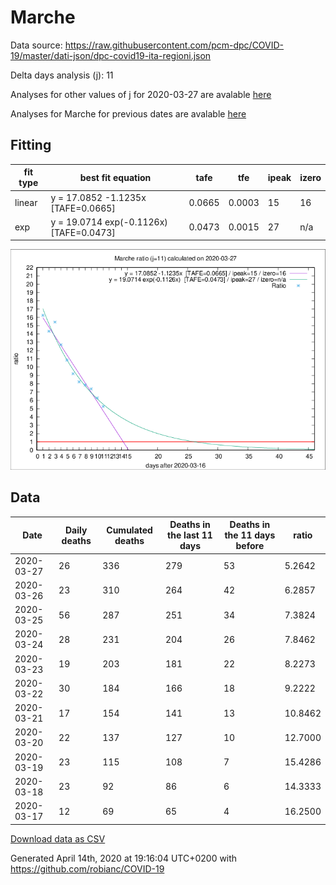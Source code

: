 # Marche

Data source: https://raw.githubusercontent.com/pcm-dpc/COVID-19/master/dati-json/dpc-covid19-ita-regioni.json

Delta days analysis (j): 11

Analyses for other values of j for 2020-03-27 are avalable [here](../2020-03-27/README.md)

Analyses for Marche for previous dates are avalable [here](../README.md)

## Fitting 
|fit type|best fit equation|tafe|tfe|ipeak|izero|
|-------|-----|--------|------|---|---|
|linear|y = 17.0852 -1.1235x  [TAFE=0.0665]|0.0665|0.0003|15|16|
|exp|y = 19.0714 exp(-0.1126x)  [TAFE=0.0473]|0.0473|0.0015|27|n/a|

![Plot](COVID-19_marche_j11_2020-03-27.png)

## Data
|Date|Daily deaths|Cumulated deaths|Deaths in the last 11 days|Deaths in the 11 days before|ratio|
|----|----------|-----------|-------|--------------------|-----|
|2020-03-27|26|336|279|53|5.2642|
|2020-03-26|23|310|264|42|6.2857|
|2020-03-25|56|287|251|34|7.3824|
|2020-03-24|28|231|204|26|7.8462|
|2020-03-23|19|203|181|22|8.2273|
|2020-03-22|30|184|166|18|9.2222|
|2020-03-21|17|154|141|13|10.8462|
|2020-03-20|22|137|127|10|12.7000|
|2020-03-19|23|115|108|7|15.4286|
|2020-03-18|23|92|86|6|14.3333|
|2020-03-17|12|69|65|4|16.2500|

[Download data as CSV](COVID-19_marche_j11_2020-03-27.csv)

Generated April 14th, 2020 at 19:16:04 UTC+0200 with https://github.com/robianc/COVID-19
